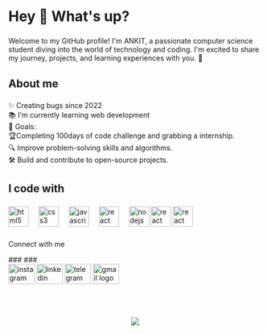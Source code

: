 <h1 align="left">Hey 👋 What's up?</h1>

###

<p align="left">Welcome to my GitHub profile! I'm ANKIT, a passionate computer science student diving into the world of technology and coding. I'm excited to share my journey, projects, and learning experiences with you. 🚀</p>

###

<h2 align="left">About me</h2>

###

<p align="left">✨ Creating bugs since 2022<br>📚 I'm currently learning web development <br>🎯 Goals:<br>🏆Completing 100days of code challenge and grabbing a internship.<br>🔍 Improve problem-solving skills and algorithms.<br>🛠️ Build and contribute to open-source projects.</p>

###

<h2 align="left">I code with</h2>

###

<div align="left">
  <img src="https://cdn.jsdelivr.net/gh/devicons/devicon/icons/html5/html5-original.svg" height="40" alt="html5 logo"  />
  <img width="12" />
  <img src="https://cdn.jsdelivr.net/gh/devicons/devicon/icons/css3/css3-original.svg" height="40" alt="css3 logo"  />
  <img width="12" />
  <img src="https://cdn.jsdelivr.net/gh/devicons/devicon/icons/javascript/javascript-original.svg" height="40" alt="javascript logo"  />
  <img width="12" />
  <img src="https://cdn.jsdelivr.net/gh/devicons/devicon/icons/react/react-original.svg" height="40" alt="react logo"  />
  <img width="12" />
  <img src="https://cdn.jsdelivr.net/gh/devicons/devicon/icons/nodejs/nodejs-original.svg" height="40" alt="nodejs logo"  />
  <img img src="https://cdn.jsdelivr.net/gh/devicons/devicon/icons/git/git-original.svg" height="40" alt="react logo"  />
    <img img src="https://cdn.jsdelivr.net/gh/devicons/devicon/icons/github/github-original.svg" height="40" alt="react logo"  />
</div>

###
###
<p align="left">Connect with me</p>
###
###

<div align="left">
 <a href="https://www.instagram.com/ankit__mamgai?igsh=MWh0enJnbHkwOXNqbQ=="> <img src="https://raw.githubusercontent.com/maurodesouza/profile-readme-generator/master/src/assets/icons/social/instagram/default.svg" width="52" height="40" alt="instagram logo"  /></a>
  <a href="linkedin.com/in/ankit-mamgai-b97">  <img src="https://raw.githubusercontent.com/maurodesouza/profile-readme-generator/master/src/assets/icons/social/linkedin/default.svg" width="52" height="40" alt="linkedin logo"  /></a>
  <a href="https://t.me/ankitmamgai01">  <img src="https://raw.githubusercontent.com/maurodesouza/profile-readme-generator/master/src/assets/icons/social/telegram/default.svg" width="52" height="40" alt="telegram logo"  /></a>
  <a href="mailto:ankitmamgai98@gmail.com">  <img src="https://raw.githubusercontent.com/maurodesouza/profile-readme-generator/master/src/assets/icons/social/gmail/default.svg" width="52" height="40" alt="gmail logo"  /></a>
</div>

###

<h3 align="left"></h3>

###

<br clear="both">

<div align="left">
</div>

###

<p align="left"></p>

###

<div align="center">
  <img src="https://profile-counter.glitch.me/Ankit-gt/count.svg?"  />
</div>

###


###
